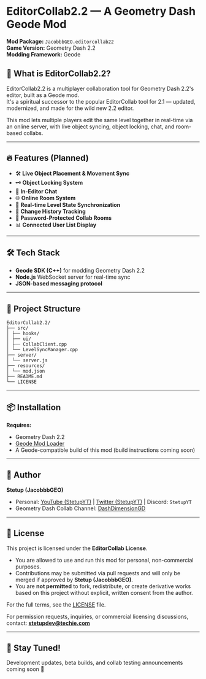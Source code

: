 # EditorCollab2.2 — A Geometry Dash Geode Mod

**Mod Package:** `JacobbbGEO.editorcollab22`  
**Game Version:** Geometry Dash 2.2  
**Modding Framework:** Geode  

## 📖 What is EditorCollab2.2?

EditorCollab2.2 is a multiplayer collaboration tool for Geometry Dash 2.2's editor, built as a Geode mod.  
It's a spiritual successor to the popular EditorCollab tool for 2.1 — updated, modernized, and made for the wild new 2.2 editor.

This mod lets multiple players edit the same level together in real-time via an online server, with live object syncing, object locking, chat, and room-based collabs.

---

## 🔥 Features (Planned)

- 🛠️ **Live Object Placement & Movement Sync**
- 🗝️ **Object Locking System**
- 💬 **In-Editor Chat**
- 🌐 **Online Room System**
- 💾 **Real-time Level State Synchronization**
- 📜 **Change History Tracking**
- 🔐 **Password-Protected Collab Rooms**
- 📊 **Connected User List Display**

---

## 🛠️ Tech Stack

- **Geode SDK (C++)** for modding Geometry Dash 2.2
- **Node.js** WebSocket server for real-time sync
- **JSON-based messaging protocol**

---

## 📂 Project Structure
```
EditorCollab2.2/
├── src/
│ ├── hooks/
│ ├── ui/
│ ├── CollabClient.cpp
│ └── LevelSyncManager.cpp
├── server/
│ └── server.js
├── resources/
│ └── mod.json
├── README.md
└── LICENSE
```
---

## 📦 Installation

**Requires:**
- Geometry Dash 2.2
- [Geode Mod Loader](https://geode-sdk.org/)
- A Geode-compatible build of this mod (build instructions coming soon)

---

## 👑 Author

**Stetup (JacobbbGEO)**  
- Personal: [YouTube (StetupYT)](https://youtube.com/@StetupYT) | [Twitter (StetupYT)](https://twitter.com/StetupYT) | Discord: `StetupYT`
- Geometry Dash Collab Channel: [DashDimensionGD](https://youtube.com/@DashDimensionGD)

---

## 📜 License

This project is licensed under the **EditorCollab License**.

- You are allowed to use and run this mod for personal, non-commercial purposes.
- Contributions may be submitted via pull requests and will only be merged if approved by **Stetup (JacobbbGEO)**.
- You are **not permitted** to fork, redistribute, or create derivative works based on this project without explicit, written consent from the author.

For the full terms, see the [LICENSE](./LICENSE) file.

For permission requests, inquiries, or commercial licensing discussions, contact:
**stetupdev@techie.com**

---

## 📣 Stay Tuned!

Development updates, beta builds, and collab testing announcements coming soon 🚀
